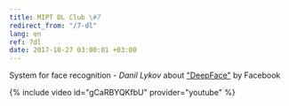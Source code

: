 ```yaml
---
title: MIPT DL Club \#7
redirect_from: "/7-dl"
lang: en
ref: 7dl
date: 2017-10-27 03:00:01 +03:00
---
```


System for face recognition - _Danil Lykov_ about ["DeepFace"](https://research.fb.com/publications/deepface-closing-the-gap-to-human-level-performance-in-face-verification/) by Facebook

{% include video id="gCaRBYQKfbU" provider="youtube" %}
